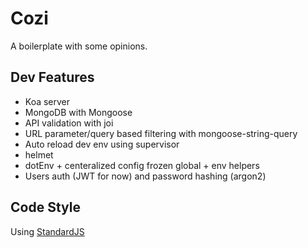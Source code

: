 # Cozi

A boilerplate with some opinions.

## Dev Features
- Koa server
- MongoDB with Mongoose
- API validation with joi
- URL parameter/query based filtering with mongoose-string-query
- Auto reload dev env using supervisor
- helmet
- dotEnv + centeralized config frozen global + env helpers
- Users auth (JWT for now) and password hashing (argon2)

## Code Style
Using [StandardJS](https://standardjs.com/)
